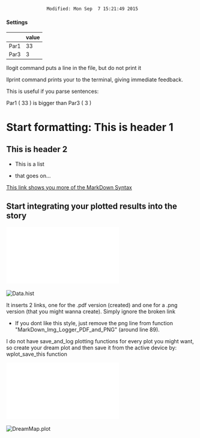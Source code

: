                    Modified: Mon Sep  7 15:21:49 2015

####  Settings

| | value  |
| ---| --- |
| Par1 	| 33  |
| Par3 	| 3  |

llogit command puts a line in the file, but do not print it

llprint command prints your to the terminal, giving immediate feedback.

This is useful if you parse sentences:

Par1 ( 33 ) is bigger than Par3 ( 3 )

# Start formatting: This is header 1

## This is header 2

 - This is a list

 - that goes on...



[This link shows you more of the MarkDown Syntax]("https://github.com/adam-p/markdown-here/wiki/Markdown-Cheatsheet")

## Start integrating your plotted results into the story

![Data.hist](Data.hist.pdf)

![Data.hist](Data.hist.png)

It inserts 2 links, one for the .pdf version (created) and one for a .png version (that you might wanna create). Simply ignore the broken link

 - If you dont like this style, just remove the png line from function "MarkDown_Img_Logger_PDF_and_PNG" (around line 89).

I do not have save_and_log plotting functions  for every plot you might want, so create your dream plot and then save it from the active device by: wplot_save_this function

![DreamMap.plot](DreamMap.plot.pdf)

![DreamMap.plot](DreamMap.plot.png)
